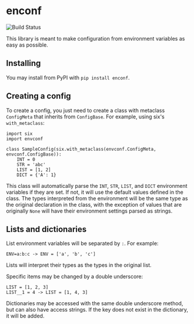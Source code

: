 # enconf
![Build Status](https://api.travis-ci.org/danielunderwood/envconf.svg?branch=master)

This library is meant to make configuration from environment variables as easy as possible.

## Installing

You may install from PyPI with `pip install enconf`.

## Creating a config

To create a config, you just need to create a class with metaclass `ConfigMeta` that inherits from `ConfigBase`. For
example, using six's `with_metaclass`:

```
import six
import envconf

class SampleConfig(six.with_metaclass(envconf.ConfigMeta, envconf.ConfigBase)):
    INT = 0
    STR = 'abc'
    LIST = [1, 2]
    DICT = {'A': 1}
```

This class will automatically parse the `INT`, `STR`, `LIST`, and `DICT` environment variables if they are set. If not,
it will use the default values defined in the class. The types interpreted from the environment will be the same type as
the original declaration in the class, with the exception of values that are originally `None` will have their
environment settings parsed as strings.

## Lists and dictionaries

List environment variables will be separated by `:`. For example:

```
ENV=a:b:c -> ENV = ['a', 'b', 'c']
```

Lists will interpret their types as the types in the original list.

Specific items may be changed by a double underscore:
```
LIST = [1, 2, 3]
LIST__1 = 4 -> LIST = [1, 4, 3]
```

Dictionaries may be accessed with the same double underscore method, but can also have access strings. If the key does
not exist in the dictionary, it will be added.